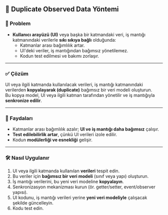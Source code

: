 ## 🔁 Duplicate Observed Data Yöntemi

### 🐞 Problem

- **Kullanıcı arayüzü (UI)** veya başka bir katmandaki veri, iş mantığı katmanındaki verilerle **sıkı sıkıya bağlı** olduğunda:
  - Katmanlar arası bağımlılık artar.
  - UI'deki veriler, iş mantığından bağımsız yönetilemez.
  - Kodun test edilmesi ve bakımı zorlaşır.

---

### ✅ Çözüm

UI veya ilgili katmanda kullanılacak verileri, iş mantığı katmanındaki verilerden **kopyalayarak (duplicate)** bağımsız bir veri modeli oluşturun.  
Bu kopya model, UI veya ilgili katman tarafından yönetilir ve iş mantığıyla **senkronize edilir**.

---

### 🌱 Faydaları

- Katmanlar arası bağımlılık azalır; **UI ve iş mantığı daha bağımsız** çalışır.
- **Test edilebilirlik artar**, çünkü UI verileri izole edilir.
- Kodun **modülerliği ve esnekliği** gelişir.

---

### 🛠️ Nasıl Uygulanır

1. UI veya ilgili katmanda kullanılan **verileri** tespit edin.
2. Bu veriler için **bağımsız bir veri modeli** (sınıf veya yapı) oluşturun.
3. İş mantığı verilerini, bu yeni veri modeline **kopyalayın**.
4. Senkronizasyon mekanizması kurun (ör. getter/setter, event/observer yapısı).
5. UI kodunu, iş mantığı verileri yerine **yeni veri modeliyle** çalışacak şekilde güncelleyin.
6. Kodu test edin.
